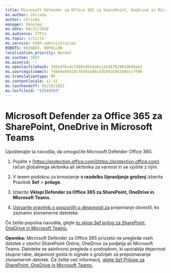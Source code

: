```yaml
---
title: Microsoft Defender za Office 365 za SharePoint, OneDrive in Microsoft Teams
ms.author: chrisda
author: chrisda
manager: dansimp
ms.date: 04/21/2020
ms.audience: ITPro
ms.topic: article
ms.service: o365-administration
ROBOTS: NOINDEX, NOFOLLOW
localization_priority: Normal
ms.custom: 1037
ms.assetid: ''
ms.openlocfilehash: 7d2ed7bc4c7d99cd01dadc12e38762903d6d8ab3
ms.sourcegitcommit: f4866e94918c7b591ad0cd3b58169d340bcc7f00
ms.translationtype: MT
ms.contentlocale: sl-SI
ms.lasthandoff: 05/19/2021
ms.locfileid: "52543593"
---
```

# <a name="microsoft-defender-for-office-365-for-sharepoint-onedrive-and-microsoft-teams"></a>Microsoft Defender za Office 365 za SharePoint, OneDrive in Microsoft Teams

Upoštevajte ta navodila, da omogočite Microsoft Defender Office 365:

1. Pojdite v [https://protection.office.com](https://protection.office.com) račun globalnega skrbnika ali skrbnika za varnost in se vpišite z njim.

2. V levem podoknu za krmarjenje **v razdelku Upravljanje groženj** izberite Pravilnik **Sef** \> **priloge.**

3. Izberite **Vklopi Defender za Office 365 za SharePoint, OneDrive in Microsoft Teams.**

4. [Ustvarite pravilnik o opozorilih o dejavnosti za](/microsoft-365/compliance/create-activity-alerts) prejemanje obvestil, ko zaznamo zlonamerne datoteke.

Če želite popolna navodila, glejte [to vklop Sef prilog za SharePoint, OneDrive in Microsoft Teams.](/microsoft-365/security/office-365-security/turn-on-atp-for-spo-odb-and-teams)

**Opomba:** Microsoft Defender za Office 365 privzeto ne pregleda vseh datotek v storitvi SharePoint Online, OneDrive za podjetja ali Microsoft Teams. Datoteke se asinhrono pregleda s postopkom, ki uporablja dejavnost skupne rabe, dejavnost gosta in signale o grožnjah za prepoznavanje zlonamernih datotek. Če želite več informacij, [glejte Sef Priloge za SharePoint, OneDrive in Microsoft Teams.](/microsoft-365/security/office-365-security/atp-for-spo-odb-and-teams)
